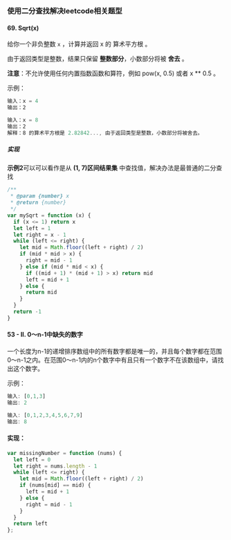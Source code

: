 ### 使用二分查找解决leetcode相关题型

#### 69. Sqrt(x)

给你一个非负整数 `x` ，计算并返回 x 的 算术平方根 。

由于返回类型是整数，结果只保留 **整数部分**，小数部分将被 **舍去** 。

**注意**：不允许使用任何内置指数函数和算符，例如 pow(x, 0.5) 或者 x ** 0.5 。

示例：

```js
输入：x = 4
输出：2
```

```js
输入：x = 8
输出：2
解释：8 的算术平方根是 2.82842..., 由于返回类型是整数，小数部分将被舍去。
```

##### 实现

**示例2**可以可以看作是从 **(1, 7)区间结果集** 中查找值，解决办法是最普通的二分查找

```js
/**
 * @param {number} x
 * @return {number}
 */
var mySqrt = function (x) {
  if (x <= 1) return x
  let left = 1
  let right = x - 1
  while (left <= right) {
    let mid = Math.floor((left + right) / 2)
    if (mid * mid > x) {
      right = mid - 1
    } else if (mid * mid < x) {
      if ((mid + 1) * (mid + 1) > x) return mid
      left = mid + 1
    } else {
      return mid
    }
  }
  return -1
}
```

#### 53 - II. 0～n-1中缺失的数字

一个长度为n-1的递增排序数组中的所有数字都是唯一的，并且每个数字都在范围0～n-1之内。在范围0～n-1内的n个数字中有且只有一个数字不在该数组中，请找出这个数字。

示例：
```js
输入: [0,1,3]
输出: 2
```

```js
输入: [0,1,2,3,4,5,6,7,9]
输出: 8
```

#### 实现：

```js
var missingNumber = function (nums) {
  let left = 0
  let right = nums.length - 1
  while (left <= right) {
    let mid = Math.floor((left + right) / 2)
    if (nums[mid] == mid) {
      left = mid + 1
    } else {
      right = mid - 1
    }
  }
  return left
};
```
